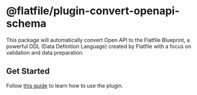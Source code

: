 # @flatfile/plugin-convert-openapi-schema

This package will automatically convert Open API to the Flatfile Blueprint, a powerful DDL (Data Definition Language) created by Flatfile with a focus on validation and data preparation.

## Get Started

Follow [this guide](https://flatfile.com/docs/plugins/schemas/convert-openapi) to learn how to use the plugin.